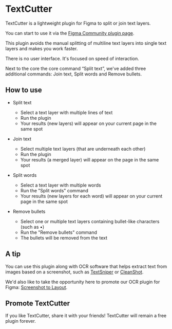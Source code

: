 # TextCutter

TextCutter is a lightweight plugin for Figma to split or join text layers.

You can start to use it via the [Figma Community plugin page](https://www.figma.com/community/plugin/739131137116544548/TextCutter).

This plugin avoids the manual splitting of multiline text layers into single text layers and makes you work faster.

There is no user interface. It's focused on speed of interaction.

Next to the core the core command “Split text”, we've added three additional commands: Join text, Split words and Remove bullets.

## How to use

* Split text
    * Select a text layer with multiple lines of text
    * Run the plugin
    * Your results (new layers) will appear on your current page in the same spot

* Join text
    * Select multiple text layers (that are underneath each other)
    * Run the plugin
    * Your results (a merged layer) will appear on the page in the same spot

* Split words
    * Select a text layer with multiple words
    * Run the "Split words" command
    * Your results (new layers for each word) will appear on your current page in the same spot

* Remove bullets
    * Select one or multiple text layers containing bullet-like characters (such as •)
    * Run the "Remove bullets" command
    * The bullets will be removed from the text

## A tip

You can use this plugin along with OCR software that helps extract text from images based on a screenshot, such as [TextSniper](https://textsniper.app/) or [CleanShot](https://cleanshot.com/).

We'd also like to take the opportunity here to promote our OCR plugin for Figma: [Screenshot to Layout](https://screenshottolayout.com/).

## Promote TextCutter

If you like TextCutter, share it with your friends! TextCutter will remain a free plugin forever.